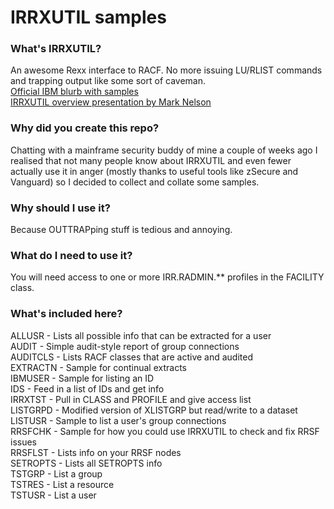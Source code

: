 # IRRXUTIL samples
### What's IRRXUTIL?
An awesome Rexx interface to RACF. No more issuing LU/RLIST commands and trapping output like some sort of caveman.  
[Official IBM blurb with samples](https://www-03.ibm.com/systems/z/os/zos/features/racf/downloads/irrxutil.html)  
[IRRXUTIL overview presentation by Mark Nelson](https://share.confex.com/share/116/webprogram/Handout/Session8255/share_2011_02_irrxutil.pdf)  

### Why did you create this repo?  
Chatting with a mainframe security buddy of mine a couple of weeks ago I realised that not many people know about IRRXUTIL and even fewer actually use it in anger (mostly thanks to useful tools like zSecure and Vanguard) so I decided to collect and collate some samples.   

### Why should I use it?
Because OUTTRAPping stuff is tedious and annoying.  

### What do I need to use it?  
You will need access to one or more IRR.RADMIN.** profiles in the FACILITY class.  

### What's included here?  
ALLUSR - Lists all possible info that can be extracted for a user  
AUDIT - Simple audit-style report of group connections  
AUDITCLS - Lists RACF classes that are active and audited  
EXTRACTN - Sample for continual extracts  
IBMUSER - Sample for listing an ID  
IDS - Feed in a list of IDs and get info  
IRRXTST - Pull in CLASS and PROFILE and give access list  
LISTGRPD - Modified version of XLISTGRP but read/write to a dataset  
LISTUSR - Sample to list a user's group connections  
RRSFCHK - Sample for how you could use IRRXUTIL to check and fix RRSF issues  
RRSFLST - Lists info on your RRSF nodes  
SETROPTS - Lists all SETROPTS info  
TSTGRP - List a group  
TSTRES - List a resource  
TSTUSR - List a user  
